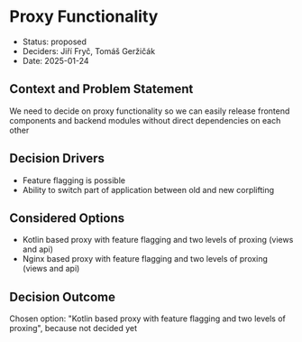 # Proxy Functionality

* Status: proposed
* Deciders: Jiří Fryč, Tomáš Geržičák
* Date: 2025-01-24

## Context and Problem Statement

We need to decide on proxy functionality so we can easily release frontend components and backend modules without direct dependencies on each other

## Decision Drivers

* Feature flagging is possible
* Ability to switch part of application between old and new corplifting

## Considered Options

* Kotlin based proxy with feature flagging and two levels of proxing (views and api)
* Nginx based proxy with feature flagging and two levels of proxing (views and api)

## Decision Outcome

Chosen option: "Kotlin based proxy with feature flagging and two levels of proxing", because not decided yet
